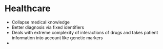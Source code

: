 
# Healthcare

- Collapse medical knowledge
- Better diagnosis via fixed identifiers
- Deals with extreme complexity of interactions of drugs and takes patient information into account like genetic markers
- 
